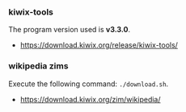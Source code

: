 ### kiwix-tools
The program version used is **v3.3.0**.
- https://download.kiwix.org/release/kiwix-tools/  

### wikipedia zims
Execute the following command: `./download.sh`. 
- https://download.kiwix.org/zim/wikipedia/